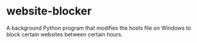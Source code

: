 # website-blocker
A background Python program that modifies the hosts file on Windows to block certain websites between certain hours.
